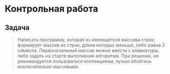 # Контрольная работа

## Задача
>Написать программу, которая из имеющегося массива строк, формирует массив из строк, длина которых меньше, либо равна 3 символа. Первоначальный массив можно ввести с клавиатуры, либо задать на старте выполнения алгоритма. При решении, не рекомендуется пользоваться коллекциями, лучше обойтись исключительно массивами.
